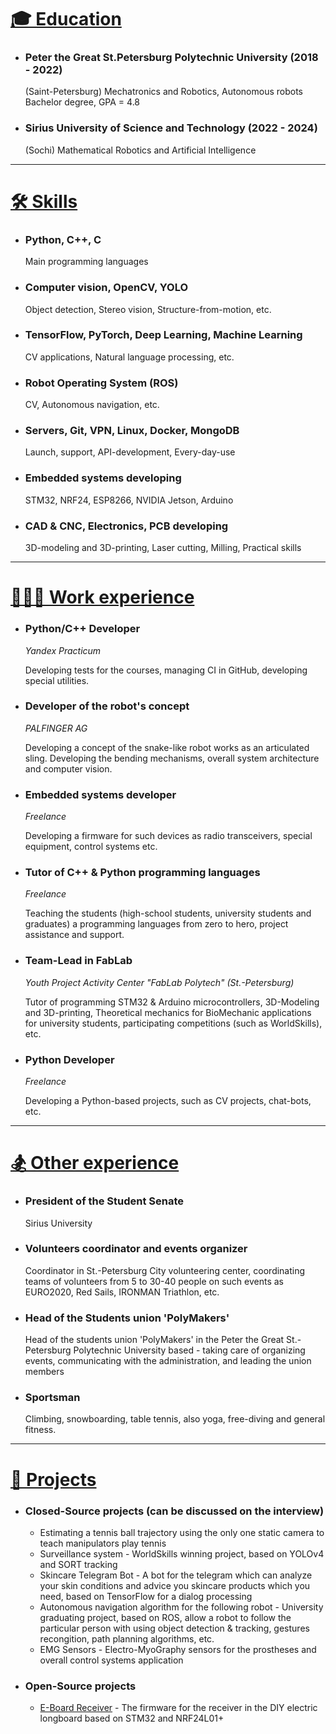 # <a id="education" href="#education">🎓 Education</a>

* ### Peter the Great St.Petersburg Polytechnic University (2018 - 2022)
    (Saint-Petersburg) Mechatronics and Robotics, Autonomous robots\
    Bachelor degree, GPA = 4.8

* ### Sirius University of Science and Technology (2022 - 2024)
    (Sochi) Mathematical Robotics and Artificial Intelligence

___
# <a id="skills" href="#skills">🛠️ Skills</a>

* ### Python, C++, C

    Main programming languages

* ### Computer vision, OpenCV, YOLO

    Object detection, Stereo vision, Structure-from-motion, etc.
    
    
* ### TensorFlow, PyTorch, Deep Learning, Machine Learning

    CV applications, Natural language processing, etc.

    
* ### Robot Operating System (ROS)

    CV, Autonomous navigation, etc.
    
    
* ### Servers, Git, VPN, Linux, Docker, MongoDB

    Launch, support, API-development, Every-day-use

    
* ### Embedded systems developing

    STM32, NRF24, ESP8266, NVIDIA Jetson, Arduino



* ### CAD & CNC, Electronics, PCB developing

    3D-modeling and 3D-printing, Laser cutting, Milling, Practical skills

___
# <a id="jobs" href="#jobs">👨🏻‍💻 Work experience</a>

* ### Python/C++ Developer
  
    *Yandex Practicum*

    Developing tests for the courses, managing CI in GitHub, developing special utilities.

* ### Developer of the robot's concept
  
    *PALFINGER AG*

    Developing a concept of the snake-like robot works as an articulated sling.
Developing the bending mechanisms, overall system architecture and computer vision.

* ### Embedded systems developer

    *Freelance*
    
    Developing a firmware for such devices as radio transceivers, special equipment, control systems etc.

* ### Tutor of C++ & Python programming languages

    *Freelance*
    
    Teaching the students (high-school students, university students and graduates) a programming languages from zero to hero, project assistance and support.
    
* ### Team-Lead in FabLab

    *Youth Project Activity Center "FabLab Polytech" (St.-Petersburg)*

    Tutor of programming STM32 & Arduino microcontrollers, 3D-Modeling and 3D-printing, 
Theoretical mechanics for BioMechanic applications for university students, 
participating competitions (such as WorldSkills), etc.


* ### Python Developer
    
    *Freelance*
    
    Developing a Python-based projects, such as CV projects, chat-bots, etc.

___
# <a id="other_expirience" href="#other_expirience">🏂 Other experience</a>

* ### President of the Student Senate

  Sirius University

* ### Volunteers coordinator and events organizer
    Coordinator in St.-Petersburg City volunteering center, coordinating teams of 
volunteers from 5 to 30-40 people on such events as EURO2020, Red Sails, IRONMAN Triathlon, etc.

* ### Head of the Students union 'PolyMakers'
    Head of the students union 'PolyMakers' in the
Peter the Great St.-Petersburg Polytechnic University based - taking care of organizing events, communicating 
with the administration, and leading the union members

* ### Sportsman
    Climbing, snowboarding, table tennis, also yoga, free-diving and general fitness.

___
# <a id="projects" href="#projects">🧩 Projects</a>

* ### Closed-Source projects (can be discussed on the interview)

    - Estimating a tennis ball trajectory using the only one static camera to teach manipulators play tennis
    - Surveillance system - WorldSkills winning project, based on YOLOv4 and SORT tracking
    - Skincare Telegram Bot - A bot for the telegram which can analyze your skin conditions and advice you skincare products which you need, based on TensorFlow for a dialog processing
    - Autonomous navigation algorithm for the following robot - University graduating project, based on ROS, allow a robot to follow the particular person with using object detection & tracking, gestures recongition, path planning algorithms, etc.
    - EMG Sensors - Electro-MyoGraphy sensors for the prostheses and overall control systems application
    
    
* ### Open-Source projects

    - [E-Board Receiver](https://github.com/AwesomeAlexey/Longboard-Receiver/) - The firmware for the receiver in the DIY electric longboard based on STM32 and NRF24L01+
